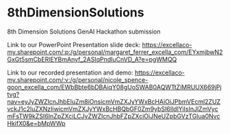 # 8thDimensionSolutions
8th Dimension Solutions GenAI Hackathon submission

Link to our PowerPoint Presentation slide deck: https://excellaco-my.sharepoint.com/:p:/g/personal/margaret_ferrer_excella_com/EYxmjbwN2GxGt5smCbERlEYBmAnyf_2ASIqPndIuCnVD_A?e=pgWMQQ

Link to our recorded presentation and demo: https://excellaco-my.sharepoint.com/:v:/g/personal/nicole_spence-goon_excella_com/EWbBbte6bDBAiqY08gUoSWAB0AQWTtZiMRUUX669jPjtvg?nav=eyJyZWZlcnJhbEluZm8iOnsicmVmZXJyYWxBcHAiOiJPbmVEcml2ZUZvckJ1c2luZXNzIiwicmVmZXJyYWxBcHBQbGF0Zm9ybSI6IldlYiIsInJlZmVycmFsTW9kZSI6InZpZXciLCJyZWZlcnJhbFZpZXciOiJNeUZpbGVzTGlua0NvcHkifX0&e=bMpWWp
